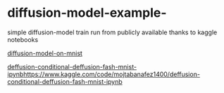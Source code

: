 # diffusion-model-example-

simple diffusion-model train run from publicly available thanks to kaggle notebooks 


[diffusion-model-on-mnist](https://www.kaggle.com/code/ckadirt/diffusion-model-on-mnist )

[deffusion-conditional-deffusion-fash-mnist-ipynb](https://www.kaggle.com/code/mojtabanafez1400/deffusion-conditional-deffusion-fash-mnist-ipynb)https://www.kaggle.com/code/mojtabanafez1400/deffusion-conditional-deffusion-fash-mnist-ipynb
